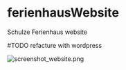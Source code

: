 # ferienhausWebsite
Schulze Ferienhaus website

#TODO refacture with wordpress

![screenshot_website.png](screenshot_website.png)